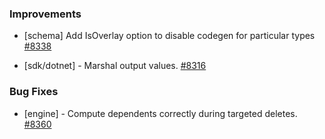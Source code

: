 ### Improvements

- [schema] Add IsOverlay option to disable codegen for particular types
  [#8338](https://github.com/pulumi/pulumi/pull/8338)

- [sdk/dotnet] - Marshal output values.
  [#8316](https://github.com/pulumi/pulumi/pull/8316)

### Bug Fixes

- [engine] - Compute dependents correctly during targeted deletes.
  [#8360](https://github.com/pulumi/pulumi/pull/8360)
